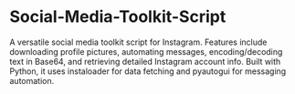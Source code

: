 # Social-Media-Toolkit-Script
A versatile social media toolkit script for Instagram. Features include downloading profile pictures, automating messages, encoding/decoding text in Base64, and retrieving detailed Instagram account info. Built with Python, it uses instaloader for data fetching and pyautogui for messaging automation.
